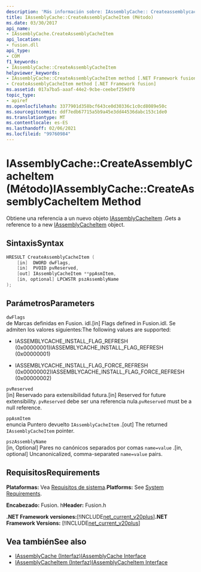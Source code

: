 ```yaml
---
description: 'Más información sobre: IAssemblyCache:: Createassemblycacheitem ((método)'
title: IAssemblyCache::CreateAssemblyCacheItem (Método)
ms.date: 03/30/2017
api_name:
- IAssemblyCache.CreateAssemblyCacheItem
api_location:
- fusion.dll
api_type:
- COM
f1_keywords:
- IAssemblyCache::CreateAssemblyCacheItem
helpviewer_keywords:
- IAssemblyCache::CreateAssemblyCacheItem method [.NET Framework fusion]
- CreateAssemblyCacheItem method [.NET Framework fusion]
ms.assetid: 017a7ba5-aaaf-44e2-9cbe-ceebef259df0
topic_type:
- apiref
ms.openlocfilehash: 3377901d358bcf643ce0d30336c1c0cd8089e50c
ms.sourcegitcommit: ddf7edb67715a5b9a45e3dd44536dabc153c1de0
ms.translationtype: MT
ms.contentlocale: es-ES
ms.lasthandoff: 02/06/2021
ms.locfileid: "99760984"
---
```

# <a name="iassemblycachecreateassemblycacheitem-method"></a><span data-ttu-id="3607c-103">IAssemblyCache::CreateAssemblyCacheItem (Método)</span><span class="sxs-lookup"><span data-stu-id="3607c-103">IAssemblyCache::CreateAssemblyCacheItem Method</span></span>

<span data-ttu-id="3607c-104">Obtiene una referencia a un nuevo objeto [IAssemblyCacheItem](iassemblycacheitem-interface.md) .</span><span class="sxs-lookup"><span data-stu-id="3607c-104">Gets a reference to a new [IAssemblyCacheItem](iassemblycacheitem-interface.md) object.</span></span>  
  
## <a name="syntax"></a><span data-ttu-id="3607c-105">Sintaxis</span><span class="sxs-lookup"><span data-stu-id="3607c-105">Syntax</span></span>  
  
```cpp  
HRESULT CreateAssemblyCacheItem (  
    [in]  DWORD dwFlags,  
    [in]  PVOID pvReserved,  
    [out] IAssemblyCacheItem **ppAsmItem,  
    [in, optional] LPCWSTR pszAssemblyName  
);  
```  
  
## <a name="parameters"></a><span data-ttu-id="3607c-106">Parámetros</span><span class="sxs-lookup"><span data-stu-id="3607c-106">Parameters</span></span>  

 `dwFlags`  
 <span data-ttu-id="3607c-107">de Marcas definidas en Fusion. idl.</span><span class="sxs-lookup"><span data-stu-id="3607c-107">[in] Flags defined in Fusion.idl.</span></span> <span data-ttu-id="3607c-108">Se admiten los valores siguientes:</span><span class="sxs-lookup"><span data-stu-id="3607c-108">The following values are supported:</span></span>  
  
- <span data-ttu-id="3607c-109">IASSEMBLYCACHE_INSTALL_FLAG_REFRESH (0x00000001)</span><span class="sxs-lookup"><span data-stu-id="3607c-109">IASSEMBLYCACHE_INSTALL_FLAG_REFRESH (0x00000001)</span></span>  
  
- <span data-ttu-id="3607c-110">IASSEMBLYCACHE_INSTALL_FLAG_FORCE_REFRESH (0x00000002)</span><span class="sxs-lookup"><span data-stu-id="3607c-110">IASSEMBLYCACHE_INSTALL_FLAG_FORCE_REFRESH (0x00000002)</span></span>  
  
 `pvReserved`  
 <span data-ttu-id="3607c-111">[in] Reservado para extensibilidad futura.</span><span class="sxs-lookup"><span data-stu-id="3607c-111">[in] Reserved for future extensibility.</span></span> <span data-ttu-id="3607c-112">`pvReserved` debe ser una referencia nula.</span><span class="sxs-lookup"><span data-stu-id="3607c-112">`pvReserved` must be a null reference.</span></span>  
  
 `ppAsmItem`  
 <span data-ttu-id="3607c-113">enuncia Puntero devuelto `IAssemblyCacheItem` .</span><span class="sxs-lookup"><span data-stu-id="3607c-113">[out] The returned `IAssemblyCacheItem` pointer.</span></span>  
  
 `pszAssemblyName`  
 <span data-ttu-id="3607c-114">[in, Optional] Pares no canónicos separados por comas `name=value` .</span><span class="sxs-lookup"><span data-stu-id="3607c-114">[in, optional] Uncanonicalized, comma-separated `name=value` pairs.</span></span>  
  
## <a name="requirements"></a><span data-ttu-id="3607c-115">Requisitos</span><span class="sxs-lookup"><span data-stu-id="3607c-115">Requirements</span></span>  

 <span data-ttu-id="3607c-116">**Plataformas:** Vea [Requisitos de sistema](../../get-started/system-requirements.md).</span><span class="sxs-lookup"><span data-stu-id="3607c-116">**Platforms:** See [System Requirements](../../get-started/system-requirements.md).</span></span>  
  
 <span data-ttu-id="3607c-117">**Encabezado:** Fusion. h</span><span class="sxs-lookup"><span data-stu-id="3607c-117">**Header:** Fusion.h</span></span>  
  
 <span data-ttu-id="3607c-118">**.NET Framework versiones:**[!INCLUDE[net_current_v20plus](../../../../includes/net-current-v20plus-md.md)]</span><span class="sxs-lookup"><span data-stu-id="3607c-118">**.NET Framework Versions:** [!INCLUDE[net_current_v20plus](../../../../includes/net-current-v20plus-md.md)]</span></span>  
  
## <a name="see-also"></a><span data-ttu-id="3607c-119">Vea también</span><span class="sxs-lookup"><span data-stu-id="3607c-119">See also</span></span>

- [<span data-ttu-id="3607c-120">IAssemblyCache (Interfaz)</span><span class="sxs-lookup"><span data-stu-id="3607c-120">IAssemblyCache Interface</span></span>](iassemblycache-interface.md)
- [<span data-ttu-id="3607c-121">IAssemblyCacheItem (Interfaz)</span><span class="sxs-lookup"><span data-stu-id="3607c-121">IAssemblyCacheItem Interface</span></span>](iassemblycacheitem-interface.md)
